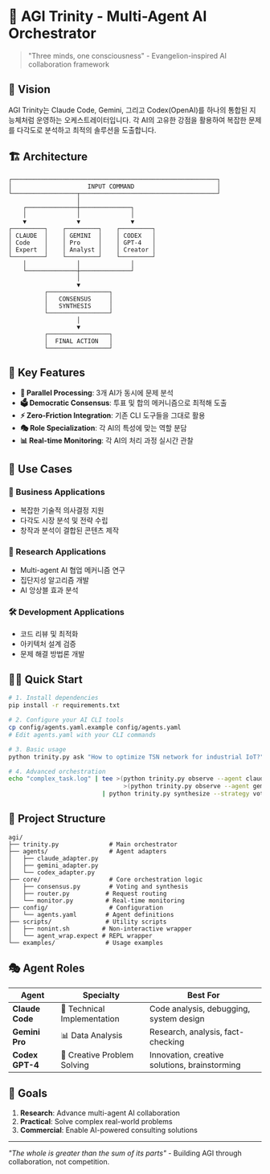 # 🤖 AGI Trinity - Multi-Agent AI Orchestrator

> "Three minds, one consciousness" - Evangelion-inspired AI collaboration framework

## 🎯 Vision

AGI Trinity는 Claude Code, Gemini, 그리고 Codex(OpenAI)를 하나의 통합된 지능체처럼 운영하는 오케스트레이터입니다. 각 AI의 고유한 강점을 활용하여 복잡한 문제를 다각도로 분석하고 최적의 솔루션을 도출합니다.

## 🏗️ Architecture

```
┌─────────────────────────────────────────────────────────┐
│                     INPUT COMMAND                       │
└──────────────────┬──────────────────────────────────────┘
                   │
    ┌──────────────┼──────────────┐
    │              │              │
    ▼              ▼              ▼
┌─────────┐    ┌─────────┐    ┌─────────┐
│ CLAUDE  │    │ GEMINI  │    │ CODEX   │
│ Code    │    │ Pro     │    │ GPT-4   │
│ Expert  │    │ Analyst │    │ Creator │
└─────────┘    └─────────┘    └─────────┘
    │              │              │
    └──────────────┼──────────────┘
                   │
                   ▼
          ┌─────────────────┐
          │   CONSENSUS     │
          │   SYNTHESIS     │
          └─────────────────┘
                   │
                   ▼
          ┌─────────────────┐
          │  FINAL ACTION   │
          └─────────────────┘
```

## 🚀 Key Features

- **🔄 Parallel Processing**: 3개 AI가 동시에 문제 분석
- **🗳️ Democratic Consensus**: 투표 및 합의 메커니즘으로 최적해 도출
- **⚡ Zero-Friction Integration**: 기존 CLI 도구들을 그대로 활용
- **🎭 Role Specialization**: 각 AI의 특성에 맞는 역할 분담
- **📊 Real-time Monitoring**: 각 AI의 처리 과정 실시간 관찰

## 🎯 Use Cases

### 💼 Business Applications
- 복잡한 기술적 의사결정 지원
- 다각도 시장 분석 및 전략 수립
- 창작과 분석이 결합된 콘텐츠 제작

### 🔬 Research Applications
- Multi-agent AI 협업 메커니즘 연구
- 집단지성 알고리즘 개발
- AI 앙상블 효과 분석

### 🛠️ Development Applications
- 코드 리뷰 및 최적화
- 아키텍처 설계 검증
- 문제 해결 방법론 개발

## 🏃‍♂️ Quick Start

```bash
# 1. Install dependencies
pip install -r requirements.txt

# 2. Configure your AI CLI tools
cp config/agents.yaml.example config/agents.yaml
# Edit agents.yaml with your CLI commands

# 3. Basic usage
python trinity.py ask "How to optimize TSN network for industrial IoT?"

# 4. Advanced orchestration
echo "complex_task.log" | tee >(python trinity.py observe --agent claude) \
                                >(python trinity.py observe --agent gemini) \
                          | python trinity.py synthesize --strategy vote
```

## 📁 Project Structure

```
agi/
├── trinity.py              # Main orchestrator
├── agents/                 # Agent adapters
│   ├── claude_adapter.py
│   ├── gemini_adapter.py
│   └── codex_adapter.py
├── core/                   # Core orchestration logic
│   ├── consensus.py        # Voting and synthesis
│   ├── router.py          # Request routing
│   └── monitor.py         # Real-time monitoring
├── config/                 # Configuration
│   └── agents.yaml        # Agent definitions
├── scripts/               # Utility scripts
│   ├── nonint.sh         # Non-interactive wrapper
│   └── agent_wrap.expect # REPL wrapper
└── examples/              # Usage examples
```

## 🎭 Agent Roles

| Agent | Specialty | Best For |
|-------|-----------|----------|
| **Claude Code** | 🔧 Technical Implementation | Code analysis, debugging, system design |
| **Gemini Pro** | 📊 Data Analysis | Research, analysis, fact-checking |
| **Codex GPT-4** | 🎨 Creative Problem Solving | Innovation, creative solutions, brainstorming |

## 🌟 Goals

1. **Research**: Advance multi-agent AI collaboration
2. **Practical**: Solve complex real-world problems
3. **Commercial**: Enable AI-powered consulting solutions

---

*"The whole is greater than the sum of its parts"* - Building AGI through collaboration, not competition.